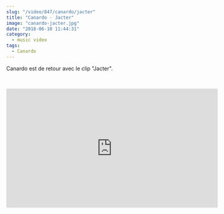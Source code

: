 ```yaml
--- 
slug: "/video/847/canardo/jacter"
title: "Canardo - Jacter"
image: "canardo-jacter.jpg"
date: "2018-06-10 11:44:31"
category:
  - music video
tags:
  - Canardo
---
```

<p>Canardo est de retour avec le clip "Jacter".</p><br/><p><iframe width="560" height="315" src="https://www.youtube.com/embed/uPo8Cg7fIpc" frameborder="0" allow="autoplay; encrypted-media" allowfullscreen></iframe></p>